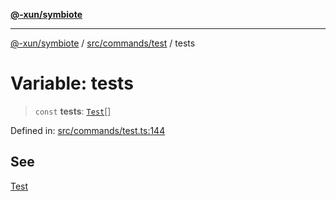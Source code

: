[**@-xun/symbiote**](../../../../README.md)

***

[@-xun/symbiote](../../../../README.md) / [src/commands/test](../README.md) / tests

# Variable: tests

> `const` **tests**: [`Test`](../enumerations/Test.md)[]

Defined in: [src/commands/test.ts:144](https://github.com/Xunnamius/symbiote/blob/cef28b21a1184891fa2969c3a3fa80ab4446b3b6/src/commands/test.ts#L144)

## See

[Test](../enumerations/Test.md)
